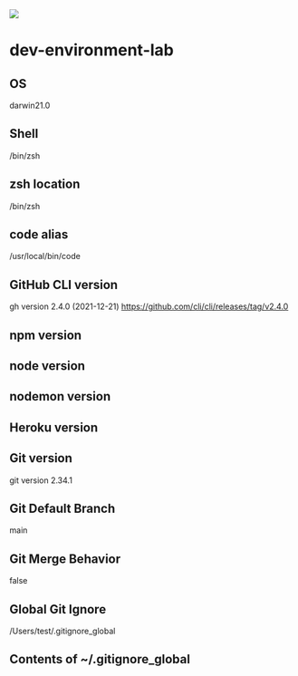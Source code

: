 <img src="https://i.imgur.com/xAn3dvK.png">

# dev-environment-lab



## OS

darwin21.0

## Shell

/bin/zsh

## zsh location

/bin/zsh

## code alias

/usr/local/bin/code

## GitHub CLI version

gh version 2.4.0 (2021-12-21)
https://github.com/cli/cli/releases/tag/v2.4.0

## npm version


## node version


## nodemon version


## Heroku version


## Git version

git version 2.34.1

## Git Default Branch

main

## Git Merge Behavior

false

## Global Git Ignore

/Users/test/.gitignore_global

## Contents of ~/.gitignore_global


